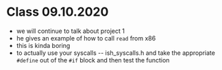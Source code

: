 # Class 09.10.2020

- we will continue to talk about project 1
- he gives an example of how to call `read` from x86
- this is kinda boring
- to actually use your syscalls -- ish_syscalls.h and take the
appropriate `#define` out of the `#if` block and then test the function
